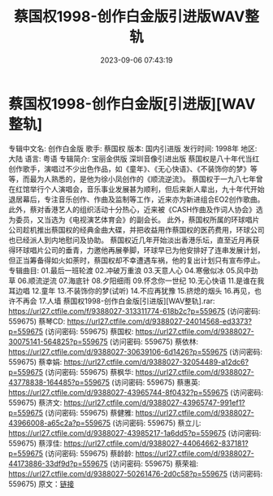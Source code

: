 ﻿---
title: 蔡国权1998-创作白金版引进版WAV整轨
date: 2023-09-06 07:43:19
categories: WAV车载音乐、镜像
tags: 华语中文
---
# 蔡国权1998-创作白金版[引进版][WAV整轨]

专辑中文名: 创作白金版
歌手: 蔡国权
版本: 国内引进版
发行时间: 1998年
地区: 大陆
语言: 粤语
专辑简介:
宝丽金供版 深圳音像引进出版
蔡国权是八十年代当红创作歌手，演唱过不少出色作品，如《童年》、《无心快语》、《不装饰你的梦》等等，而最为人熟悉的，是他为徐小凤创作的《顺流逆流》。
蔡国权于一九八七年曾在红馆举行个人演唱会，音乐事业发展甚为顺利，但后来新人辈出，九十年代开始退居幕后，专注音乐创作、作曲及监制等工作，近来亦为新进组合EO2创作歌曲。此外，蔡对香港艺人的组织活动十分热心，近来被《CASH作曲及作词人协会》选为委员，又当选为《电视演艺体育会》的副会长。
此外，蔡国权所属的环球唱片公司趁机推出蔡国权的经典金曲大碟，并把收益用作蔡国权的医药费用，环球公司也已经派人到内地慰问及协助。
蔡国权近几年开始淡出香港乐坛，直至近月再获得环球唱片公司的垂青，力邀他再展拳脚，环球早已为他安排好了连串发展计划，但正当筹备得如火如荼时，蔡国权却不幸遭遇车祸，他的复出计划只有宣布停止。
专辑曲目:
01.最后一班轮渡
02.冲破万重浪
03.天意人心
04.寒傲似冰
05.风中劲草
06.顺流逆流
07.海底针
08.夕阳细雨
09.怀念你一世纪
10.无心快语
11.是谁在我耳边唱
12.童年
13.不装饰你的梦(试听)
14.不应再犹豫
15.挤熄的烟头
16.再见，也许不再会
17.人墙
蔡国权1998-创作白金版[引进版][WAV整轨].rar: https://url27.ctfile.com/f/9388027-313311774-618b2c?p=559675
(访问密码: 559675)
蔡琴CD: https://url27.ctfile.com/d/9388027-24014568-ed3373?p=559675
(访问密码: 559675)
蔡国权: https://url27.ctfile.com/d/9388027-30075141-564825?p=559675
(访问密码: 559675)
蔡依林: https://url27.ctfile.com/d/9388027-30639106-6d1426?p=559675
(访问密码: 559675)
蔡幸娟: https://url27.ctfile.com/d/9388027-32054489-a12dc6?p=559675
(访问密码: 559675)
蔡枫华: https://url27.ctfile.com/d/9388027-43778838-164485?p=559675
(访问密码: 559675)
蔡惠英: https://url27.ctfile.com/d/9388027-43965744-8f0432?p=559675
(访问密码: 559675)
蔡济文: https://url27.ctfile.com/d/9388027-43965747-991ef1?p=559675
(访问密码: 559675)
蔡健雅: https://url27.ctfile.com/d/9388027-43966008-a65c2a?p=559675
(访问密码: 559675)
蔡立儿: https://url27.ctfile.com/d/9388027-43985217-1a6dd5?p=559675
(访问密码: 559675)
蔡淳佳: https://url27.ctfile.com/d/9388027-44064662-837181?p=559675
(访问密码: 559675)
蔡龄龄: https://url27.ctfile.com/d/9388027-44173886-33df9d?p=559675
(访问密码: 559675)
蔡荣祖: https://url27.ctfile.com/d/9388027-50261476-2d0c58?p=559675
(访问密码: 559675)
原文：[链接](https://blog.sina.com.cn/s/blog_1647c7e76010313co.html)